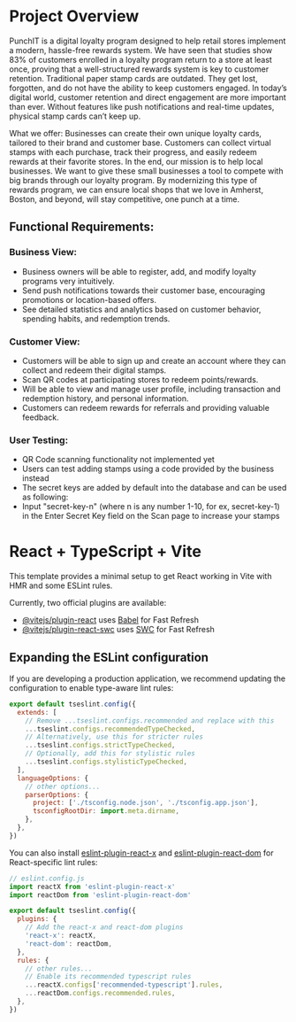 # Project Overview
PunchIT is a digital loyalty program designed to help retail stores implement a modern, hassle-free rewards system. We have seen that studies show 83% of customers enrolled in a loyalty program return to a store at least once, proving that a well-structured rewards system is key to customer retention. Traditional paper stamp cards are outdated. They get lost, forgotten, and do not have the ability to keep customers engaged. In today’s digital world, customer retention and direct engagement are more important than ever. Without features like push notifications and real-time updates, physical stamp cards can’t keep up.

What we offer:
Businesses can create their own unique loyalty cards, tailored to their brand and customer base. Customers can collect virtual stamps with each purchase, track their progress, and easily redeem rewards at their favorite stores. In the end, our mission is to help local businesses. We want to give these small businesses a tool to compete with big brands through our loyalty program. By modernizing this type of rewards program, we can ensure local shops that we love in Amherst, Boston, and beyond, will stay competitive, one punch at a time.

## Functional Requirements:

### Business View:
- Business owners will be able to register, add, and modify loyalty programs very intuitively.
- Send push notifications towards their customer base, encouraging promotions or location-based offers.
- See detailed statistics and analytics based on customer behavior, spending habits, and redemption trends.

### Customer View:
- Customers will be able to sign up and create an account where they can collect and redeem their digital stamps.
- Scan QR codes at participating stores to redeem points/rewards.
- Will be able to view and manage user profile, including transaction and redemption history, and personal information.
- Customers can redeem rewards for referrals and providing valuable feedback.

### User Testing:
- QR Code scanning functionality not implemented yet
- Users can test adding stamps using a code provided by the business instead
- The secret keys are added by default into the database and can be used as following:
- Input "secret-key-n" (where n is any number 1-10, for ex, secret-key-1) in the Enter Secret Key field on the Scan page to increase your stamps

# React + TypeScript + Vite

This template provides a minimal setup to get React working in Vite with HMR and some ESLint rules.

Currently, two official plugins are available:

- [@vitejs/plugin-react](https://github.com/vitejs/vite-plugin-react/blob/main/packages/plugin-react/README.md) uses [Babel](https://babeljs.io/) for Fast Refresh
- [@vitejs/plugin-react-swc](https://github.com/vitejs/vite-plugin-react-swc) uses [SWC](https://swc.rs/) for Fast Refresh

## Expanding the ESLint configuration

If you are developing a production application, we recommend updating the configuration to enable type-aware lint rules:

```js
export default tseslint.config({
  extends: [
    // Remove ...tseslint.configs.recommended and replace with this
    ...tseslint.configs.recommendedTypeChecked,
    // Alternatively, use this for stricter rules
    ...tseslint.configs.strictTypeChecked,
    // Optionally, add this for stylistic rules
    ...tseslint.configs.stylisticTypeChecked,
  ],
  languageOptions: {
    // other options...
    parserOptions: {
      project: ['./tsconfig.node.json', './tsconfig.app.json'],
      tsconfigRootDir: import.meta.dirname,
    },
  },
})
```

You can also install [eslint-plugin-react-x](https://github.com/Rel1cx/eslint-react/tree/main/packages/plugins/eslint-plugin-react-x) and [eslint-plugin-react-dom](https://github.com/Rel1cx/eslint-react/tree/main/packages/plugins/eslint-plugin-react-dom) for React-specific lint rules:

```js
// eslint.config.js
import reactX from 'eslint-plugin-react-x'
import reactDom from 'eslint-plugin-react-dom'

export default tseslint.config({
  plugins: {
    // Add the react-x and react-dom plugins
    'react-x': reactX,
    'react-dom': reactDom,
  },
  rules: {
    // other rules...
    // Enable its recommended typescript rules
    ...reactX.configs['recommended-typescript'].rules,
    ...reactDom.configs.recommended.rules,
  },
})
```
